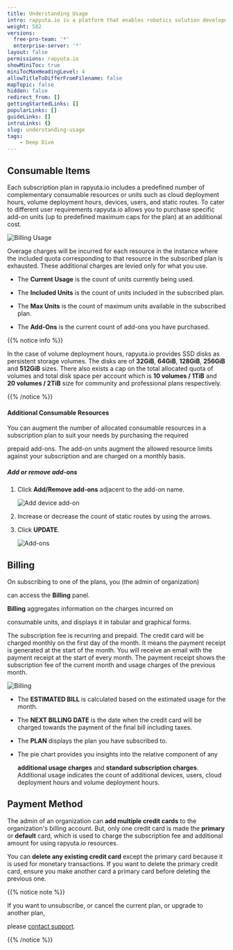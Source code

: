 ```yaml
---
title: Understanding Usage
intro: rapyuta.io is a platform that enables robotics solution development by providing the necessary software infrastructure and facilitating the interaction between multiple stakeholders who contribute to the solution development.
weight: 582
versions:
  free-pro-team: '*'
  enterprise-server: '*'
layout: false
permissions: rapyuta.io
showMiniToc: true
miniTocMaxHeadingLevel: 4
allowTitleToDifferFromFilename: false
mapTopic: false
hidden: false
redirect_from: []
gettingStartedLinks: []
popularLinks: []
guideLinks: []
introLinks: {}
slug: understanding-usage
tags:
    - Deep Dive
---
```

## Consumable Items

Each subscription plan in rapyuta.io includes a predefined number of complementary consumable resources or units such as cloud deployment hours, volume deployment hours, devices, users, and static routes. To cater to different user requirements rapyuta.io allows you to purchase specific add-on units (up to predefined maximum caps for the plan) at an additional cost.



![Billing Usage](/images/pricing/billing/billing-usage.png?classes=border,shadow&width=50pc)



Overage charges will be incurred for each resource in the instance where the included quota corresponding to that resource in the subscribed plan is exhausted. These additional charges are levied only for what you use.



* The **Current Usage** is the count of units currently being used.

* The **Included Units** is the count of units included in the subscribed plan.

* The **Max Units** is the count of maximum units available in the subscribed plan.

* The **Add-Ons** is the current count of add-ons you have purchased.



{{% notice info %}}

In the case of volume deployment hours, rapyuta.io provides SSD disks as persistent storage volumes. The disks are of **32GiB**, **64GiB**, **128GiB**, **256GiB** and **512GiB** sizes. There also exists a cap on the total allocated quota of volumes and total disk space per account which is **10 volumes / 1TiB** and **20 volumes / 2TiB** size for community and professional plans respectively.

{{% /notice %}}



#### Additional Consumable Resources

You can augment the number of allocated consumable resources in a subscription plan to suit your needs by purchasing the required

prepaid add-ons. The add-on units augment the allowed resource limits against your subscription and are charged on a monthly basis.



##### Add or remove add-ons



1. Click **Add/Remove add-ons** adjacent to the add-on name.

   ![Add device add-on](/images/pricing/billing/add-route-addon.png?classes=border,shadow&width=50pc)

2. Increase or decrease the count of static routes by using the arrows.

3. Click **UPDATE**.

   ![Add-ons](/images/pricing/billing/increase-addon-count.png?classes=border,shadow&width=50pc)



## Billing

On subscribing to one of the plans, you (the admin of organization)

can access the **Billing** panel.

**Billing** aggregates information on the charges incurred on

consumable units, and displays it in tabular and graphical forms.



The subscription fee is recurring and prepaid. The credit card will be charged monthly on the first day of the month. It means the payment receipt is generated at the start of the month. You will receive an email with the payment receipt at the start of every month. The payment receipt shows the subscription fee of the current month and usage charges of the previous month.



![Billing](/images/pricing/billing/billing-chart.png?classes=border,shadow&width=50pc)



* The **ESTIMATED BILL** is calculated based on the estimated usage for the month.

* The **NEXT BILLING DATE** is the date when the credit card will be charged towards the payment of the final bill including taxes.

* The **PLAN** displays the plan you have subscribed to.

* The pie chart provides you insights into the relative component of any

  **additional usage charges** and **standard subscription charges**. Additional usage indicates the count of additional devices, users, cloud deployment hours and volume deployment hours.



## Payment Method

The admin of an organization can **add multiple credit cards** to the organization's billing account. But, only one credit card is made the **primary** or **default** card, which is used to charge the subscription fee and additional amount for using rapyuta.io resources.



You can **delete any existing credit card** except the primary card because it is used for monetary transactions. If you want to delete the primary credit card, ensure you make another card a primary card before deleting the previous one.



{{% notice note %}}

If you want to unsubscribe, or cancel the current plan, or upgrade to another plan,

please <a href="#" onclick="javascript:FreshWidget.show();">contact support</a>.

{{% /notice %}}
